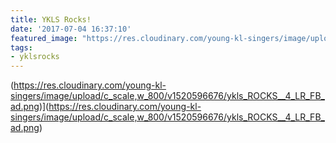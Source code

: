 ```yaml
---
title: YKLS Rocks!
date: '2017-07-04 16:37:10'
featured_image: "https://res.cloudinary.com/young-kl-singers/image/upload/c_scale,w_800/v1520596676/ykls_ROCKS__4_LR_FB_ad.png" 
tags:
- yklsrocks
---
```


(https://res.cloudinary.com/young-kl-singers/image/upload/c_scale,w_800/v1520596676/ykls_ROCKS__4_LR_FB_ad.png)](https://res.cloudinary.com/young-kl-singers/image/upload/c_scale,w_800/v1520596676/ykls_ROCKS__4_LR_FB_ad.png)
